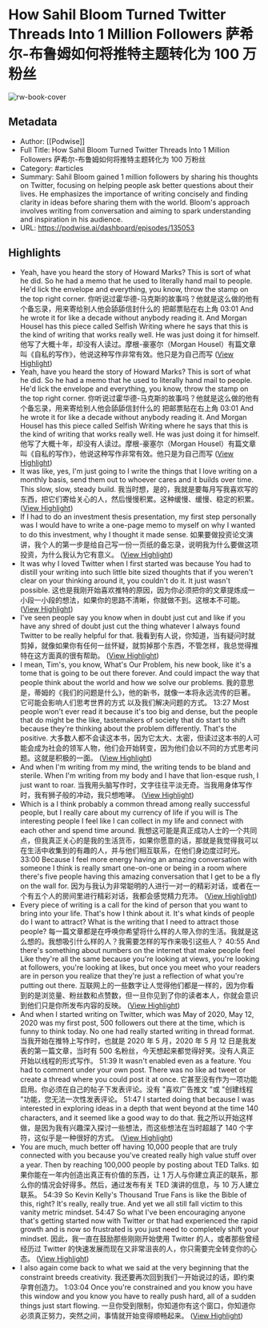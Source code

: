 # How Sahil Bloom Turned Twitter Threads Into 1 Million Followers 萨希尔-布鲁姆如何将推特主题转化为 100 万粉丝

![rw-book-cover](https://readwise-assets.s3.amazonaws.com/media/uploaded_book_covers/profile_101759/card_k7eEykz)

## Metadata
- Author: [[Podwise]]
- Full Title: How Sahil Bloom Turned Twitter Threads Into 1 Million Followers 萨希尔-布鲁姆如何将推特主题转化为 100 万粉丝
- Category: #articles
- Summary: Sahil Bloom gained 1 million followers by sharing his thoughts on Twitter, focusing on helping people ask better questions about their lives. He emphasizes the importance of writing concisely and finding clarity in ideas before sharing them with the world. Bloom's approach involves writing from conversation and aiming to spark understanding and inspiration in his audience.
- URL: https://podwise.ai/dashboard/episodes/135053

## Highlights
- Yeah, have you heard the story of Howard Marks? This is sort of what he did. So he had a memo that he used to literally hand mail to people. He'd lick the envelope and everything, you know, throw the stamp on the top right corner. 
  你听说过霍华德-马克斯的故事吗？他就是这么做的他有个备忘录，用来寄给别人他会舔舔信封什么的 把邮票贴在右上角
  03:01
  And he wrote it for like a decade without anybody reading it. And Morgan Housel has this piece called Selfish Writing where he says that this is the kind of writing that works really well. He was just doing it for himself. 
  他写了大概十年，却没有人读过。摩根-豪塞尔（Morgan Housel）有篇文章叫《自私的写作》，他说这种写作非常有效。他只是为自己而写 ([View Highlight](https://read.readwise.io/read/01hxh7pzf0f7b9kdbebc54k843))
- Yeah, have you heard the story of Howard Marks? This is sort of what he did. So he had a memo that he used to literally hand mail to people. He'd lick the envelope and everything, you know, throw the stamp on the top right corner. 
  你听说过霍华德-马克斯的故事吗？他就是这么做的他有个备忘录，用来寄给别人他会舔舔信封什么的 把邮票贴在右上角
  03:01
  And he wrote it for like a decade without anybody reading it. And Morgan Housel has this piece called Selfish Writing where he says that this is the kind of writing that works really well. He was just doing it for himself. 
  他写了大概十年，却没有人读过。摩根-豪塞尔（Morgan Housel）有篇文章叫《自私的写作》，他说这种写作非常有效。他只是为自己而写 ([View Highlight](https://read.readwise.io/read/01hxhavzeym196qj8152mwbvb0))
- It was like, yes, I'm just going to I write the things that I love writing on a monthly basis, send them out to whoever cares and it builds over time. This slow, slow, steady build. 
  我当时想，是的，我就是要每月写我喜欢写的东西，把它们寄给关心的人，然后慢慢积累。这种缓慢、缓慢、稳定的积累。 ([View Highlight](https://read.readwise.io/read/01hxhb6q77kqefabzafmkvwpy9))
- If I had to do an investment thesis presentation, my first step personally was I would have to write a one-page memo to myself on why I wanted to do this investment, why I thought it made sense. 
  如果要做投资论文演讲，我个人的第一步是给自己写一份一页纸的备忘录，说明我为什么要做这项投资，为什么我认为它有意义。 ([View Highlight](https://read.readwise.io/read/01hxhb8e97h4n0mb833fnahxhh))
- It was why I loved Twitter when I first started was because You had to distill your writing into such little bite sized thoughts that if you weren't clear on your thinking around it, you couldn't do it. It just wasn't possible. 
  这也是我刚开始喜欢推特的原因，因为你必须把你的文章提炼成一小段一小段的想法，如果你的思路不清晰，你就做不到。这根本不可能。 ([View Highlight](https://read.readwise.io/read/01hxhb8t0ze1saq8vb65416ame))
- I've seen people say you know when in doubt just cut and like if you have any shred of doubt just cut the thing whatever I always found Twitter to be really helpful for that. 
  我看到有人说，你知道，当有疑问时就剪掉，就像如果你有任何一丝怀疑，就剪掉那个东西，不管怎样，我总觉得推特在这方面真的很有帮助。 ([View Highlight](https://read.readwise.io/read/01hxhbdy4mqrwpjtq4rjz61bhx))
- I mean, Tim's, you know, What's Our Problem, his new book, like it's a tome that is going to be out there forever. And could impact the way that people think about the world and how we solve our problems. 
  我的意思是，蒂姆的《我们的问题是什么》，他的新书，就像一本将永远流传的巨著。它可能会影响人们思考世界的方式 以及我们解决问题的方式。
  13:27
  Most people won't ever read it because it's too big and dense, but the people that do might be the like, tastemakers of society that do start to shift because they're thinking about the problem differently. That's the positive. 
  大多数人都不会读这本书，因为它太大、太密，但读过这本书的人可能会成为社会的领军人物，他们会开始转变，因为他们会以不同的方式思考问题。这就是积极的一面。 ([View Highlight](https://read.readwise.io/read/01hxhc6pq0pvfp2pcmer11m24f))
- And when I'm writing from my mind, the writing tends to be bland and sterile. When I'm writing from my body and I have that lion-esque rush, I just want to roar. 
  当我用头脑写作时，文字往往平淡无奇。当我用身体写作时，我有狮子般的冲动，我只想咆哮。 ([View Highlight](https://read.readwise.io/read/01hxhcqp77emaf5fgwew8t33yn))
- Which is a I think probably a common thread among really successful people, but I really care about my currency of life if you will is The interesting people I feel like I can collect in my life and connect with each other and spend time around. 
  我想这可能是真正成功人士的一个共同点，但我真正关心的是我的生活货币，如果你愿意的话，那就是我觉得我可以在生活中收集到的有趣的人，并与他们相互联系，在他们身边度过时光。
  33:00
  Because I feel more energy having an amazing conversation with someone I think is really smart one-on-one or being in a room where there's five people having this amazing conversation that I get to be a fly on the wall for. 
  因为与我认为非常聪明的人进行一对一的精彩对话，或者在一个有五个人的房间里进行精彩对话，我都会感觉精力充沛。 ([View Highlight](https://read.readwise.io/read/01hxhct9b1kcrjqny7jz7ckdcb))
- Every piece of writing is a call for the kind of person that you want to bring into your life. That's how I think about it. It's what kinds of people do I want to attract? What is the writing that I need to attract those people? 
  每一篇文章都是在呼唤你希望将什么样的人带入你的生活。我就是这么想的。我想吸引什么样的人？我需要怎样的写作来吸引这些人？
  40:55
  And there's something about numbers on the internet that make people feel Like they're all the same because you're looking at views, you're looking at followers, you're looking at likes, but once you meet who your readers are in person you realize that they're just a reflection of what you're putting out there. 
  互联网上的一些数字让人觉得他们都是一样的，因为你看到的是浏览量、粉丝数和点赞数，但一旦你见到了你的读者本人，你就会意识到他们只是你所发布内容的反映。 ([View Highlight](https://read.readwise.io/read/01hxhd5h86r1gqax0dwswes7ty))
- And when I started writing on Twitter, which was May of 2020, May 12, 2020 was my first post, 500 followers out there at the time, which is funny to think today. No one had really started writing in thread format. 
  当我开始在推特上写作时，也就是 2020 年 5 月，2020 年 5 月 12 日是我发表的第一篇文章，当时有 500 名粉丝，今天想起来都觉得好笑。没有人真正开始以线程的形式写作。
  51:39
  It wasn't enabled even as a feature. You had to comment under your own post. There was no like ad tweet or create a thread where you could post it at once. 
  它甚至没有作为一项功能启用。你必须在自己的帖子下发表评论。没有 "喜欢广告推文 "或 "创建线程 "功能，您无法一次性发表评论。
  51:47
  I started doing that because I was interested in exploring ideas in a depth that went beyond at the time 140 characters, and it seemed like a good way to do that. 
  我之所以开始这样做，是因为我有兴趣深入探讨一些想法，而这些想法在当时超越了 140 个字符，这似乎是一种很好的方式。 ([View Highlight](https://read.readwise.io/read/01hxhdbms2cvhj6857jn27q7aw))
- You are much, much better off having 10,000 people that are truly connected with you because you've created really high value stuff over a year. Then by reaching 100,000 people by posting about TED Talks. 
  如果你能在一年内创造出真正有价值的东西，让 1 万人与你建立真正的联系，那么你的情况会好得多。然后，通过发布有关 TED 演讲的信息，与 10 万人建立联系。
  54:39
  So Kevin Kelly's Thousand True Fans is like the Bible of this, right? It's really, really true. And yet we all still fall victim to this vanity metric mindset.
  54:47
  So what I've been encouraging anyone that's getting started now with Twitter or that had experienced the rapid growth and is now so frustrated is you just need to completely shift your mindset. 
  因此，我一直在鼓励那些刚刚开始使用 Twitter 的人，或者那些曾经经历过 Twitter 的快速发展而现在又非常沮丧的人，你只需要完全转变你的心态。 ([View Highlight](https://read.readwise.io/read/01hxhdcxt10777h63f4xcx5yvh))
- I also again come back to what we said at the very beginning that the constraint breeds creativity. 
  我还要再次回到我们一开始说过的话，即约束孕育创造力。
  1:03:04
  Once you're constrained and you know you have this window and you know you have to really push hard, all of a sudden things just start flowing. 
  一旦你受到限制，你知道你有这个窗口，你知道你必须真正努力，突然之间，事情就开始变得顺畅起来。 ([View Highlight](https://read.readwise.io/read/01hxhdez85qvydmwhpfzmv635j))
